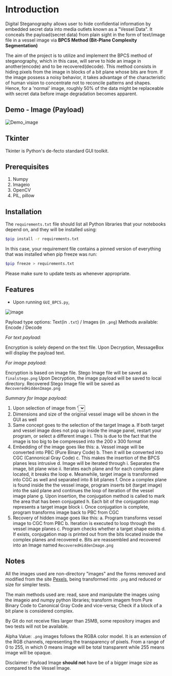 # Introduction
Digital Steganography allows user to hide confidential information by embedded secret data into media outlets known as a "Vessel Data".
It conceals the payload(secret data) from plain sight in the form of text/image file in a vessel image via **BPCS Method (Bit-Plane Complexity Segmentation)** 

The aim of the project is to utilize and implement the BPCS method of steganography, which in this case, will serve to hide an image in another(encode) and to be recovered(decode). This method consists in hiding pixels from the image in blocks of a bit plane whose bits are from. If the image possess a noisy behavior, it takes advantage of the characteristic of human vision to concentrate not to reconcile patterns and shapes. Hence, for a 'normal' image, roughly 50% of the data might be replaceable with secret data before image degradation becomes apparent.

## Demo - Image (Payload)
![Demo_image](https://user-images.githubusercontent.com/50063565/94983567-87f21080-0576-11eb-914b-877b7cc7657b.gif)


## Tkinter

Tkinter is Python's de-fecto standard GUI toolkit.

## Prerequisites
 1. Numpy
 2. Imageio
 3. OpenCV
 4. PIL, pillow

## Installation

The `requirements.txt` file should list all Python libraries that your notebooks depend on, and they will be installed using:

 ```bash
 $pip install -r requirements.txt 
 ```
In this case, your requirement file contains a pinned version of everything that was installed when pip freeze was run:

 ```bash
 $pip freeze > requirements.txt
 ```
Please make sure to update tests as whenever appropriate.

## Features
 - Upon running `GUI_BPCS.py`, 
 
 ![image](https://user-images.githubusercontent.com/50063565/94983687-b7554d00-0577-11eb-825b-fa4a2207d211.png)
 
 Payload type options: Text(in `.txt`) / Images (in `.png`)
 Methods available: Encode / Decode

 *For text payload:*
 
   Encryption is solely depend on the text file. Upon Decryption, MessageBox will display the payload text.
 
 *For image payload:*
 
   Encryption is based on image file. Stego Image file will be saved as `finalstego.png`
   Upon Decryption, the image payload will be saved to local directory. Recovered Stego Image file will be saved as `RecoveredHiddenImage.png`
   
 *Summary for Image payload:*
 
1.	Upon selection of image from ‘<select>’ button, image will be compressed into a 200 x 300        dimension and previewed in the image panel of the GUI
2.	Dimensions and size of the original vessel image will be shown in the GUI as well
3.	Same concept goes to the selection of the target Image
   a.	If both target and vessel image does not pop up inside the image panel, restart your             program, or select a different image
      i.	This is due to the fact that the image is too big to be compressed into the 200 x 300            format
4.	Embedding of the image goes like this:
   a.	Vessel image will be converted into PBC (Pure Binary Code) 
   b.	Then it will be converted into CGC (Cannonical Gray Code)
   c.	This makes the insertion of the BPCS planes less intrusive
   d.	Image will be iterated through
      i.	Separates the image, bit plane wise 
      ii.	Iterates each plane and for each complex plane located, it breaks the loop
   e.	Meanwhile, target image is transformed into CGC as well and separated into 8 bit planes
   f.	Once a complex plane is found inside the the vessel image, program inserts bit (target           image) into the said plane and continues the loop of iteration of the vessel image plane
   g.	Upon insertion, the conjugation method is called to mark the area that has been conjugated
   h.	Each bit of the conjugation map represents a target image block
   i.	Once conjugation is complete, program transforms image back to PBC from CGC
5.	Recovery of hidden image goes like this:
   a.	Program transforms vessel image to CGC from PBC
   b.	Iteration is executed to loop through the vessel image planes
   c.	Program checks whether a target shape exists
   d.	If exists, conjugation map is printed out from the bits located inside the complex planes       and recovered
   e.	Bits are reassembled and recovered into an Image named `RecoveredHiddenImage.png`

   
  
## Notes
All the images used are non-directory "images" and the forms removed and modified from the site [Pexels](https://www.pexels.com/public-domain-images/), being transformed into `.png` and reduced or size for simpler tests.

The main methods used are: read, save and manipulate the images using the imageio and numpy python libraries; transform imagem from Pure Binary Code to Canonical Gray Code and vice-versa; Check if a block of a bit plane is considered complex.

By Git do not receive files larger than 25MB, some repository images and two tests will not be available.

Alpha Value: `.png` images follows the RGBA color model. It is an extension of the RGB channels, representing the transparency of pixels. From a range of 0 to 255, in which 0 means image will be total transparent while 255 means image will be opaque. 

Disclaimer: Payload Image **should not** have be of a bigger image size as compared to the Vessel Image.

